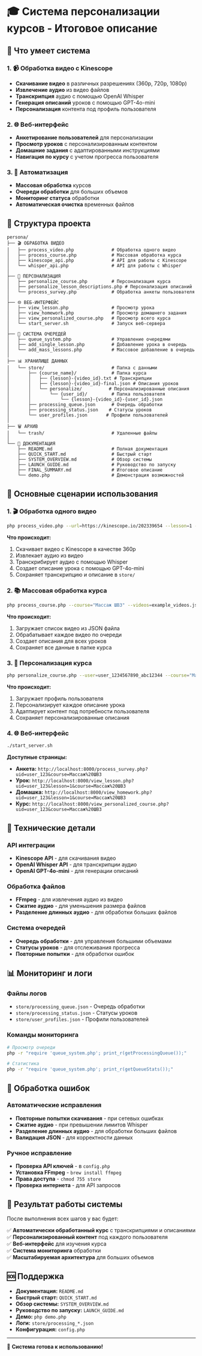 # 🎓 Система персонализации курсов - Итоговое описание

## 🚀 Что умеет система

### 1. 📹 Обработка видео с Kinescope
- **Скачивание видео** в различных разрешениях (360p, 720p, 1080p)
- **Извлечение аудио** из видео файлов
- **Транскрипция** аудио с помощью OpenAI Whisper
- **Генерация описаний** уроков с помощью GPT-4o-mini
- **Персонализация** контента под профиль пользователя

### 2. 🌐 Веб-интерфейс
- **Анкетирование пользователей** для персонализации
- **Просмотр уроков** с персонализированным контентом
- **Домашние задания** с адаптированными инструкциями
- **Навигация по курсу** с учетом прогресса пользователя

### 3. 🔧 Автоматизация
- **Массовая обработка** курсов
- **Очереди обработки** для больших объемов
- **Мониторинг статуса** обработки
- **Автоматическая очистка** временных файлов

## 📁 Структура проекта

```
persona/
├── 🎬 ОБРАБОТКА ВИДЕО
│   ├── process_video.php              # Обработка одного видео
│   ├── process_course.php             # Массовая обработка курса
│   ├── kinescope_api.php              # API для работы с Kinescope
│   └── whisper_api.php                # API для работы с Whisper
│
├── 👤 ПЕРСОНАЛИЗАЦИЯ
│   ├── personalize_course.php         # Персонализация курса
│   ├── personalize_lesson_descriptions.php # Персонализация описаний
│   └── process_survey.php             # Обработка анкеты пользователя
│
├── 🌐 ВЕБ-ИНТЕРФЕЙС
│   ├── view_lesson.php                # Просмотр урока
│   ├── view_homework.php              # Просмотр домашнего задания
│   ├── view_personalized_course.php   # Просмотр всего курса
│   └── start_server.sh                # Запуск веб-сервера
│
├── 🔧 СИСТЕМА ОЧЕРЕДЕЙ
│   ├── queue_system.php               # Управление очередями
│   ├── add_single_lesson.php          # Добавление урока в очередь
│   └── add_mass_lessons.php           # Массовое добавление в очередь
│
├── 📊 ХРАНИЛИЩЕ ДАННЫХ
│   └── store/                         # Папка с данными
│       ├── {course_name}/             # Папка курса
│       │   ├── {lesson}-{video_id}.txt # Транскрипции
│       │   ├── {lesson}-{video_id}-final.json # Описания уроков
│       │   └── personalize/          # Персонализированные описания
│       │       └── {user_id}/         # Папка пользователя
│       │           └── {lesson}-{video_id}-{user_id}.json
│       ├── processing_queue.json      # Очередь обработки
│       ├── processing_status.json    # Статусы уроков
│       └── user_profiles.json       # Профили пользователей
│
├── 🗑️ АРХИВ
│   └── trash/                         # Удаленные файлы
│
└── 📖 ДОКУМЕНТАЦИЯ
    ├── README.md                      # Полная документация
    ├── QUICK_START.md                 # Быстрый старт
    ├── SYSTEM_OVERVIEW.md             # Обзор системы
    ├── LAUNCH_GUIDE.md                # Руководство по запуску
    ├── FINAL_SUMMARY.md               # Итоговое описание
    └── demo.php                       # Демонстрация возможностей
```

## 🎯 Основные сценарии использования

### 1. 🎬 Обработка одного видео
```bash
php process_video.php --url=https://kinescope.io/202339654 --lesson=1 --course="Массаж ШВЗ" --quality=360p
```

**Что происходит:**
1. Скачивает видео с Kinescope в качестве 360p
2. Извлекает аудио из видео
3. Транскрибирует аудио с помощью Whisper
4. Создает описание урока с помощью GPT-4o-mini
5. Сохраняет транскрипцию и описание в `store/`

### 2. 📚 Массовая обработка курса
```bash
php process_course.php --course="Массаж ШВЗ" --videos=example_videos.json --quality=360p
```

**Что происходит:**
1. Загружает список видео из JSON файла
2. Обрабатывает каждое видео по очереди
3. Создает описания для всех уроков
4. Сохраняет все данные в папке курса

### 3. 👤 Персонализация курса
```bash
php personalize_course.php --user=user_1234567890_abc12344 --course="Массаж ШВЗ"
```

**Что происходит:**
1. Загружает профиль пользователя
2. Персонализирует каждое описание урока
3. Адаптирует контент под потребности пользователя
4. Сохраняет персонализированные описания

### 4. 🌐 Веб-интерфейс
```bash
./start_server.sh
```

**Доступные страницы:**
- **Анкета:** `http://localhost:8000/process_survey.php?uid=user_123&course=Массаж%20ШВЗ`
- **Урок:** `http://localhost:8000/view_lesson.php?uid=user_123&lesson=1&course=Массаж%20ШВЗ`
- **Домашка:** `http://localhost:8000/view_homework.php?uid=user_123&lesson=1&course=Массаж%20ШВЗ`
- **Курс:** `http://localhost:8000/view_personalized_course.php?uid=user_123&course=Массаж%20ШВЗ`

## 🔧 Технические детали

### API интеграции
- **Kinescope API** - для скачивания видео
- **OpenAI Whisper API** - для транскрипции аудио
- **OpenAI GPT-4o-mini** - для генерации описаний

### Обработка файлов
- **FFmpeg** - для извлечения аудио из видео
- **Сжатие аудио** - для уменьшения размера файлов
- **Разделение длинных аудио** - для обработки больших файлов

### Система очередей
- **Очередь обработки** - для управления большими объемами
- **Статусы уроков** - для отслеживания прогресса
- **Повторные попытки** - для обработки ошибок

## 📊 Мониторинг и логи

### Файлы логов
- `store/processing_queue.json` - Очередь обработки
- `store/processing_status.json` - Статусы уроков
- `store/user_profiles.json` - Профили пользователей

### Команды мониторинга
```bash
# Просмотр очереди
php -r "require 'queue_system.php'; print_r(getProcessingQueue());"

# Статистика
php -r "require 'queue_system.php'; print_r(getQueueStats());"
```

## 🚨 Обработка ошибок

### Автоматические исправления
- **Повторные попытки скачивания** - при сетевых ошибках
- **Сжатие аудио** - при превышении лимитов Whisper
- **Разделение длинных аудио** - для обработки больших файлов
- **Валидация JSON** - для корректности данных

### Ручное исправление
- **Проверка API ключей** - в `config.php`
- **Установка FFmpeg** - `brew install ffmpeg`
- **Права доступа** - `chmod 755 store`
- **Проверка интернета** - для API запросов

## 🎉 Результат работы системы

После выполнения всех шагов у вас будет:

✅ **Автоматически обработанный курс** с транскрипциями и описаниями  
✅ **Персонализированный контент** под каждого пользователя  
✅ **Веб-интерфейс** для изучения курса  
✅ **Система мониторинга** обработки  
✅ **Масштабируемая архитектура** для больших объемов  

## 🆘 Поддержка

- **Документация:** `README.md`
- **Быстрый старт:** `QUICK_START.md`
- **Обзор системы:** `SYSTEM_OVERVIEW.md`
- **Руководство по запуску:** `LAUNCH_GUIDE.md`
- **Демо:** `php demo.php`
- **Логи:** `store/processing_*.json`
- **Конфигурация:** `config.php`

---

🎉 **Система готова к использованию!**

















